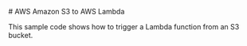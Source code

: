# AWS Amazon S3 to AWS Lambda 

This sample code shows how to trigger a Lambda function from an S3 bucket. 